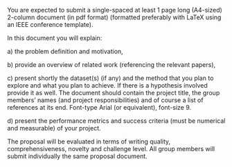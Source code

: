 You are expected to submit a single-spaced at least 1 page long (A4-sized) 2-column document (in pdf format) (formatted preferably with LaTeX using an IEEE conference template).

In this document you will explain:

a) the problem definition and motivation,

b) provide an overview of related work (referencing the relevant papers),

c)  present shortly the dataset(s) (if any) and the method that you plan to explore and what you plan to achieve. If there is a hypothesis involved provide it as well. The document should contain the project title, the group members’ names (and project responsibilities) and of course a list of references at its end. Font-type Arial (or equivalent), font-size 9.

d) present the performance metrics and success criteria (must be numerical and measurable) of your project.

The proposal will be evaluated in terms of writing quality, comprehensiveness, novelty and challenge level. All group members will submit individually the same proposal document.
